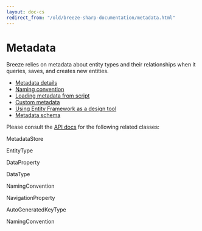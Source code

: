 ```yaml
---
layout: doc-cs
redirect_from: "/old/breeze-sharp-documentation/metadata.html"
---
```


# Metadata

Breeze relies on metadata about entity types and their relationships when it queries, saves, and creates new entities.

* [Metadata details](/doc-cs/metadata-details)
* [Naming convention](/doc-cs/naming-convention)
* [Loading metadata from script](/doc-cs/metadata-from-script)
* [Custom metadata](/doc-cs/metadata-by-hand)
* [Using Entity Framework as a design tool](/doc-cs/metadata-ef-design)
* [Metadata schema](/doc-cs/metadata-schema)

Please consult the [API docs](/doc-cs/api-docs/html/index.html) for the following related classes:

<span class="codeword">MetadataStore</span>

<span class="codeword">EntityType</span>

<span class="codeword">DataProperty</span>

<span class="codeword">DataType</span>

<span class="codeword">NamingConvention</span>

<span class="codeword">NavigationProperty</span>

<span class="codeword">AutoGeneratedKeyType</span>

<span class="codeword">NamingConvention</span>


